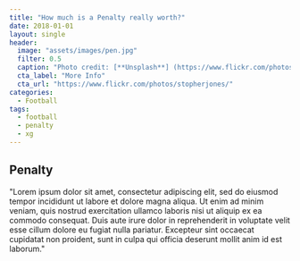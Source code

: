 ```yaml
---
title: "How much is a Penalty really worth?"
date: 2018-01-01
layout: single
header:
  image: "assets/images/pen.jpg"
  filter: 0.5
  caption: "Photo credit: [**Unsplash**] (https://www.flickr.com/photos/stopherjones/)"
  cta_label: "More Info"
  cta_url: "https://www.flickr.com/photos/stopherjones/"
categories:
  - Football
tags:
  - football
  - penalty
  - xg
---
```


## Penalty
"Lorem ipsum dolor sit amet, consectetur adipiscing elit, sed do eiusmod tempor incididunt ut labore et dolore magna aliqua. Ut enim ad minim veniam, quis nostrud exercitation ullamco laboris nisi ut aliquip ex ea commodo consequat. Duis aute irure dolor in reprehenderit in voluptate velit esse cillum dolore eu fugiat nulla pariatur. Excepteur sint occaecat cupidatat non proident, sunt in culpa qui officia deserunt mollit anim id est laborum."

